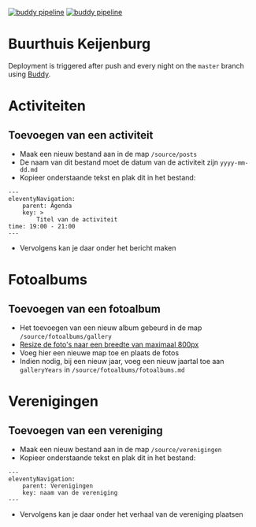 [![buddy pipeline](https://app.buddy.works/gngr/buurthuiskeijenburg/pipelines/pipeline/239412/badge.svg?token=d3d72e8827c58169036184d335bee7d2428430b826818c01148feec9d41db0f6 "buddy manual pipeline")](https://app.buddy.works/gngr/buurthuiskeijenburg/pipelines/pipeline/239412) [![buddy pipeline](https://app.buddy.works/gngr/buurthuiskeijenburg/pipelines/pipeline/240017/badge.svg?token=d3d72e8827c58169036184d335bee7d2428430b826818c01148feec9d41db0f6 "buddy automatic pipeline")](https://app.buddy.works/gngr/buurthuiskeijenburg/pipelines/pipeline/240017)

# Buurthuis Keijenburg

Deployment is triggered after push and every night on the `master` branch using [Buddy](https://app.buddy.works).

# Activiteiten
## Toevoegen van een activiteit

- Maak een nieuw bestand aan in de map `/source/posts`
- De naam van dit bestand moet de datum van de activiteit zijn `yyyy-mm-dd.md`
- Kopieer onderstaande tekst en plak dit in het bestand:
```
---
eleventyNavigation:
    parent: Agenda
    key: >
        Titel van de activiteit
time: 19:00 - 21:00
---
```
- Vervolgens kan je daar onder het bericht maken

# Fotoalbums
## Toevoegen van een fotoalbum

- Het toevoegen van een nieuw album gebeurd in de map `/source/fotoalbums/gallery`
- [Resize de foto's naar een breedte van maximaal 800px](https://bulkresizephotos.com/en?resize_type=width&resize_value=800)
- Voeg hier een nieuwe map toe en plaats de fotos
- Indien nodig, bij een nieuw jaar, voeg een nieuw jaartal toe aan `galleryYears` in `/source/fotoalbums/fotoalbums.md`


# Verenigingen
## Toevoegen van een vereniging

- Maak een nieuw bestand aan in de map `/source/verenigingen`
- Kopieer onderstaande tekst en plak dit in het bestand:
```
---
eleventyNavigation:
    parent: Verenigingen
    key: naam van de vereniging
---
```
- Vervolgens kan je daar onder het verhaal van de vereniging plaatsen
